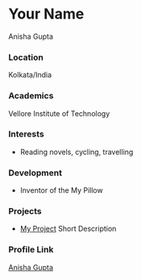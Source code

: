 # Your Name

Anisha Gupta

### Location

Kolkata/India

### Academics

Vellore Institute of Technology

### Interests

- Reading novels, cycling, travelling

### Development

- Inventor of the My Pillow

### Projects

- [My Project](https://github.com/Anisha-gupta1) Short Description

### Profile Link

[Anisha Gupta](https://github.com/Anisha-gupta1)
